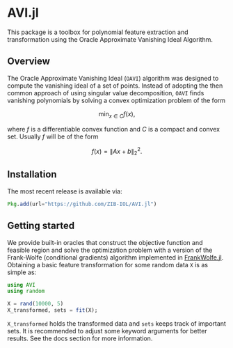 # AVI.jl

This package is a toolbox for polynomial feature extraction and transformation using the Oracle Approximate Vanishing Ideal Algorithm.

## Overview

The Oracle Approximate Vanishing Ideal ($\texttt{OAVI}$) algorithm was designed to compute the vanishing ideal of a set of points. Instead of adopting the then common approach of
using singular value decomposition, $\texttt{OAVI}$ finds vanishing polynomials by solving a convex optimization problem of the form
```math
\min_{x \in C} f(x),
```
where $f$ is a differentiable convex function and $C$ is a compact and convex set. Usually $f$ will be of the form
```math
f(x) = \|Ax + b\|_2^2.
```

## Installation
The most recent release is available via:
```julia
Pkg.add(url="https://github.com/ZIB-IOL/AVI.jl")
```

## Getting started
We provide built-in oracles that construct the objective function and feasible region and solve the optimization problem with a version of the Frank-Wolfe (conditional gradients) algorithm implemented in [FrankWolfe.jl](https://github.com/ZIB-IOL/FrankWolfe.jl/tree/master). Obtaining a basic feature transformation for some random data $\texttt{X}$ is as simple as:

```julia
using AVI
using random

X = rand(10000, 5)
X_transformed, sets = fit(X);
```
`X_transformed` holds the transformed data and `sets` keeps track of important sets. It is recommended to adjust some keyword arguments for better results. See the docs section for more information.
